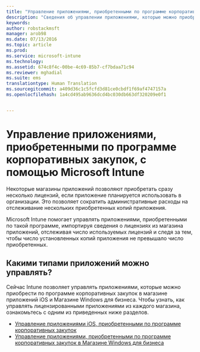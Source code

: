 ```yaml
---
title: "Управление приложениями, приобретенными по программе корпоративных закупок| Microsoft Intune"
description: "Сведения об управлении приложениями, которые можно приобрести по программе корпоративных закупок в магазине приложений, с помощью Intune."
keywords: 
author: robstackmsft
manager: arob98
ms.date: 07/13/2016
ms.topic: article
ms.prod: 
ms.service: microsoft-intune
ms.technology: 
ms.assetid: 674c8f4c-00be-4c69-85b7-cf7bdaa71c94
ms.reviewer: mghadial
ms.suite: ems
translationtype: Human Translation
ms.sourcegitcommit: a409d36c1c5fcfd3d81ce0cbdf1f69af4747157a
ms.openlocfilehash: 1a4cd495ab9636dcd4bc030db663df320209e0f1


---
```


# Управление приложениями, приобретенными по программе корпоративных закупок, с помощью Microsoft Intune

Некоторые магазины приложений позволяют приобретать сразу несколько лицензий, если приложение планируется использовать в организации. Это позволяет сократить административные расходы на отслеживание нескольких приобретенных копий приложения.

Microsoft Intune помогает управлять приложениями, приобретенными по такой программе, импортируя сведения о лицензиях из магазина приложений, отслеживая число используемых лицензий и следя за тем, чтобы число установленных копий приложения не превышало число приобретенных.

## Какими типами приложений можно управлять?

Сейчас Intune позволяет управлять приложениями, которые можно приобрести по программе корпоративных закупок в магазине приложений iOS и Магазине Windows для бизнеса.
Чтобы узнать, как управлять лицензированными приложениями из каждого магазина, ознакомьтесь с одним из приведенных ниже разделов.

- [Управление приложениями iOS, приобретенными по программе корпоративных закупок](manage-ios-apps-you-purchased-through-a-volume-purchase-program-with-microsoft-intune.md)
- [Управление приложениями, приобретенными по программе корпоративных закупок в Магазине Windows для бизнеса](manage-apps-you-purchased-from-the-windows-store-for-business-with-microsoft-intune.md)






<!--HONumber=Jul16_HO3-->


